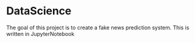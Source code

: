 # DataScience

The goal of this project is to create a fake news prediction system. This is written in JupyterNotebook
